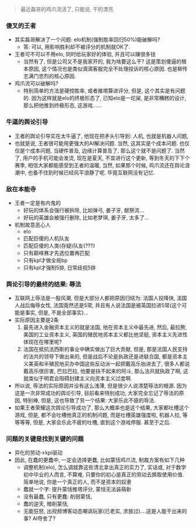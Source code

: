 > 最近磊哥的鸡爪流活了, 只能说, 干的漂亮

### 傻叉的王者

* 其实磊哥解决了一个问题: elo机制(强制胜率回归50%)能破解吗?
  * 答: 可以, 用影响胜利却不被评分的机制就OK了.
* 王者可不可以不用elo, 同时给玩家好的体验, 并且可以赚很多钱
  * 当然有了, 但是公司又不是我家开的, 我为啥要这么干? 这是策划傻逼的根本原因, 这个情况也是类似滴滴客服完全不处理投诉的核心原因. 也是柳传志满门忠烈的核心原因.
* 鸡爪流可以破解吗?
  * 特别简单的方法是硬控胜率, 或者推塔算进评分, 但是, 这个其实是有问题的. 因为这样就是elo的终极形态了, 已知elo是一坨屎, 是非常糟糕的设计, 那么把他推到终极形态, 这游戏......

### 牛逼的舆论引导

* 王者的舆论引导实在太牛逼了, 他现在把矛头引导到: 人机, 也就是机器人问题, 
* 也就是说, 王者很可能用更强大的AI解决问题. 当然, 这其实是个成本问题. 也仅仅是个成本问题, 当硬件普及, 边缘计算普及了, 那么这个就不是问题了. 当然了, 用户的手机可能会发烫, 现在是夏天, 不宜进行这个更新, 等到冬天的下下个赛季, 相信大家都能感受到王者的温暖, 当然, 如果那个时候, 鸡爪流还在舆论浪潮中, 也备不住到时候已经风平浪静了呢. 毕竟互联网没有记忆.



### 敌在本能寺

* 王者一定是有内鬼的
  * 好玩的体系会强行被拆除, 比如弹弓, 姜子牙, 献祭流...
  * 好玩的英雄会被强行删除, 比如老梦琪,  姜子牙, 太多了...
* 机制故意恶心人
  * elo
  * 匹配巨傻的人机队友
  * 匹配巨傻的人类(存疑)队友(???)
  * 只有巅峰赛才先选位置再匹配
  * 只有kpl才做全局bp
  * 只有kpl才强制5排, 日常歧视5排

### 舆论引导的最终的结果: 辱法

* 互联网上辱法是一股风潮,  但是大部分人都把原因归结为: 法国人投降快, 法国人战后侮辱女性, 法国竟然还是5常, 并且有人说法国是被英国拉进5常(这个可能是事实, 但是, 不是全部事实)...
* 实际原因主要是2条
  1. 最先进入金融资本主义的就是法国, 他在资本主义中最先进, 然后, 最拉胯, 美国的工业资本主义, 英国的殖民地资本主义都比他坚挺, 资本主义先进性体现在在哪里呢?
  2. 法国在抵抗法西斯的事业中确实做出了巨大贡献, 但是, 那是法国人民支持的法共的领导下做出来的, 但是战后不论是执政还是进联合国, 都是资本主义美英和半殖民地买办中国这些反动派一起把戴高乐抬进去了, 很多人都说戴高乐很厉害, 巴拉巴拉, 他要是扶不起来的阿斗, 那么法共就执政了啊, 这就类似于明君会阻碍封建主义向资本主义过度啊. 
* 所以说, 辱法的实际原因并没有这么浅薄, 但是很少人说清楚辱法的根源.  因为这是一次非常成功的舆论引导, 目前看来特别成功, 大家完全忘记了辱法的原因, 特别棒, 但是, 这也导致了另一个结果: 大家乐此不疲的辱法. 
* 如果王者荣耀这次舆论引导成功了, 那么大概率也是这个结果, 大家都吐槽这个游戏, 但是, 都不会吐槽他真正的机制问题, 而是吐槽英雄强度啦, 机器人拉, 等等等等, 但是, 大家会乐此不疲的吐槽, 直到这个游戏停服. 甚至于之后.

### 问题的关键是找到关键的问题

* 异化的劳动->kpi驱动
* 因此, 在蠢的更蠢中, 一定会选择更蠢, 比如蒙恬鸡爪流, 制裁方案有如下几种
  * 调整机制(elo), 怎么调就靠这些清北拿出真正的实力了, 实话或, 对于数学初中毕业的人而言, 不算难, 只要你的初心是真正的劳动去换取使用价值. 简单地说, 你是一个真正的人, 而不是资本的奴隶
  * 蠢就一个字: 提升蒙恬推塔评分, 蒙恬无法装萌新
  * 没有最蠢, 只有更蠢: 削弱蒙恬, 
  * 蠢的逆天, 暗削蒙恬,
  * 无能狂怒, 出视频博客动态嘲讽玩家(已老实, 求放过)....这是人能干出来的事? AI夺舍了?
